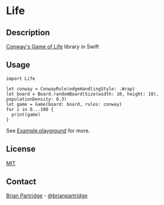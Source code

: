 # Life

## Description
[Conway's Game of Life](https://en.wikipedia.org/wiki/Conway%27s_Game_of_Life) library in Swift

## Usage

    import Life
    
    let conway = ConwayRule(edgeHandlingStyle: .Wrap)
    let board = Board.randomBoard(Size(width: 10, height: 10), populationDensity: 0.3)
    let game = Game(board: board, rules: conway)
    for i in 0...100 {
      print(game)
    }
    
See [Example.playground](Example.playground) for more.

## License
[MIT](LICENSE)

## Contact
[Brian Partridge](http://brianpartridge.name) - [@brianpartridge](http://twitter.com/brianpartridge)
